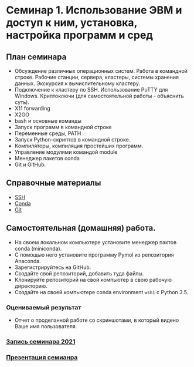 # Семинар 1. Использование ЭВМ и доступ к ним, установка, настройка программ и сред

## План семинара
- Обсуждение различных операционных систем. Работа в командной строке. Рабочие станции, сервера, кластеры, системы хранения данных. Экскурсия к вычислительному кластеру.
- Подключение к кластеру по SSH. Использование PuTTY для Windows. Криптоключи (для самостоятельной работы - объяснить суть).
- X11 forwarding
- X2GO
- bash и основные команды
- Запуск программ в командной строке
- Переменные среды, PATH
- Запуск Python-скриптов в командной строке.
- Компиляторы, компиляция простейших программ.
- Управление модулями командой module
- Менеджер пакетов conda
- Git и GitHub.

## Справочные материалы
- [SSH](https://github.com/intbio/IntBioEdu/blob/master/ITcc.md)
- [Conda](https://github.com/intbio/IT_notes/blob/master/conda.md)
- [Git](https://github.com/intbio/IT_notes/blob/master/git.md)

## Самостоятельная (домашняя) работа.

- На своем локальном компьютере установите менеджер пактов conda (miniconda).
- С помощью него установите программу Pymol из репозитория Anaconda.
- Зарегистрируйтесь на GitHub. 
- Создайте свой репозиторий, добавить туда файлы.
- Клонируйте репозиторий на свой компьютер в свою рабочую директорию.
- Создайте на своей компьютере conda environment `wsh1` c Python 3.5. 

### Оцениваемый результат
- Отчет о проделанной работе со скриншотами, в который видено Ваше имя пользователя.

### [Запись семинара 2021](https://distant.bioeng.ru/playback/presentation/2.0/playback.html?meetingId=4578ef0cf123b710b7e95fdbfa8fbcc844ec6bc3-1612794728048)

### [Презентация семианра](workshop_1.pdf)

